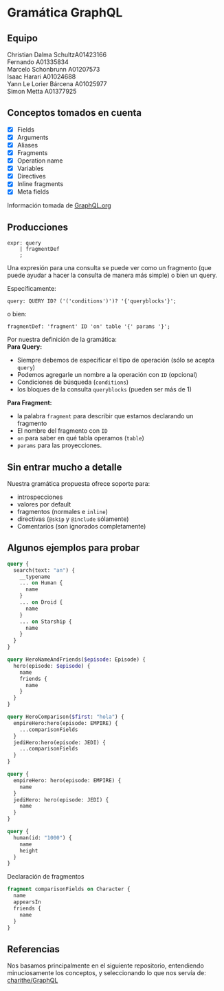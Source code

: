 # Gramática GraphQL

## Equipo

Christian Dalma SchultzA01423166 \
Fernando A01335834 \
Marcelo Schonbrunn A01207573 \
Isaac Harari A01024688 \
Yann Le Lorier Bárcena A01025977 \
Simon Metta A01377925

## Conceptos tomados en cuenta

- [x] Fields
- [x] Arguments
- [x] Aliases
- [x] Fragments
- [x] Operation name
- [x] Variables
- [x] Directives
- [x] Inline fragments
- [x] Meta fields

Información tomada de [GraphQL.org](https://graphql.org/learn/queries/)

## Producciones

```antlr
expr: query
    | fragmentDef
    ;
```

Una expresión para una consulta se puede ver como un fragmento (que puede ayudar a hacer la consulta de manera más simple) o bien un query.

Específicamente:

```antlr4
query: QUERY ID? ('('conditions')')? '{'queryblocks'}';
```

o bien:

```antlr4
fragmentDef: 'fragment' ID 'on' table '{' params '}';
```

Por nuestra definición de la gramática: \
**Para Query:**

- Siempre debemos de especificar el tipo de operación (sólo se acepta ```query```)
- Podemos agregarle un nombre a la operación con ```ID``` (opcional)
- Condiciones de búsqueda (```conditions```)
- los bloques de la consulta ```queryblocks``` (pueden ser más de 1)

**Para Fragment:**

- la palabra ```fragment``` para describir que estamos declarando un fragmento
- El nombre del fragmento con ```ID```
- ```on``` para saber en qué tabla operamos (```table```)
- ```params``` para las proyecciones.

## Sin entrar mucho a detalle

Nuestra gramática propuesta ofrece soporte para:

- introspecciones
- valores por default
- fragmentos (normales e ```inline```)
- directivas (```@skip``` y ```@include``` sólamente)
- Comentarios (son ignorados completamente)

## Algunos ejemplos para probar

```GraphQL
query {
  search(text: "an") {
    __typename
    ... on Human {
      name
    }
    ... on Droid {
      name
    }
    ... on Starship {
      name
    }
  }
}
```

```GraphQL
query HeroNameAndFriends($episode: Episode) {
  hero(episode: $episode) {
    name
    friends {
      name
    }
  }
}
```

```GraphQL
query HeroComparison($first: "hola") {
  empireHero:hero(episode: EMPIRE) {
    ...comparisonFields
  }
  jediHero:hero(episode: JEDI) {
    ...comparisonFields
  }
}
```

```GraphQL
query {
  empireHero: hero(episode: EMPIRE) {
    name
  }
  jediHero: hero(episode: JEDI) {
    name
  }
}
```

```GraphQL
query {
  human(id: "1000") {
    name
    height
  }
}
```

Declaración de fragmentos

```GraphQL
fragment comparisonFields on Character {
  name
  appearsIn
  friends {
    name
  }
}
```

## Referencias

Nos basamos principalmente en el siguiente repositorio, entendiendo minuciosamente los conceptos, y seleccionando lo que nos servía de: \
[charithe/GraphQL](https://github.com/charithe/antlr4-graphql/blob/master/GraphQL.g4)